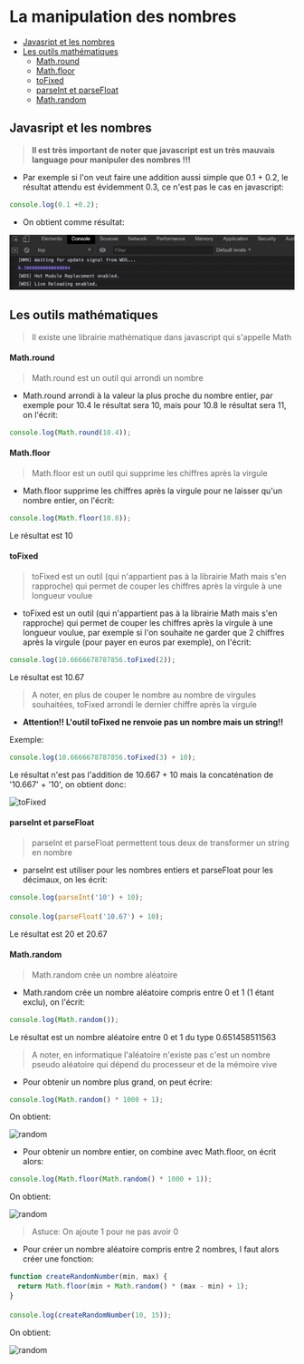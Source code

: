 # La manipulation des nombres

* [Javasript et les nombres](#javasript-et-les-nombres)
* [Les outils mathématiques](#les-outils-mathmatiques)
    * [Math.round](#mathround)
    * [Math.floor](#mathfloor)
    * [toFixed](#tofixed)
    * [parseInt et parseFloat](#parseint-et-parsefloat)
    * [Math.random](#mathrandom)
    
## Javasript et les nombres

> **Il est très important de noter que javascript est un très mauvais language pour manipuler des nombres !!!**

* Par exemple si l'on veut faire une addition aussi simple que 0.1 + 0.2, le résultat attendu est évidemment 0.3, ce n'est
pas le cas en javascript:

```javascript
console.log(0.1 +0.2);
``` 

* On obtient comme résultat:

![Addition](img/addition.PNG)

## Les outils mathématiques

> Il existe une librairie mathématique dans javascript qui s'appelle Math

#### Math.round

> Math.round est un outil qui arrondi un nombre

* Math.round arrondi à la valeur la plus proche du nombre entier, par exemple pour 10.4 le résultat sera 10, mais pour 10.8 le résultat sera 11,
 on l'écrit:

```javascript
console.log(Math.round(10.4));
``` 

#### Math.floor

> Math.floor est un outil qui supprime les chiffres après la virgule

* Math.floor supprime les chiffres après la virgule pour ne laisser qu'un nombre entier, on l'écrit:

```javascript
console.log(Math.floor(10.8));
``` 
Le résultat est 10

#### toFixed

> toFixed est un outil (qui n'appartient pas à la librairie Math mais s'en rapproche) qui permet de couper les chiffres après la virgule à une longueur voulue

* toFixed est un outil (qui n'appartient pas à la librairie Math mais s'en rapproche) qui permet de couper les chiffres
après la virgule à une longueur voulue, par exemple si l'on souhaite ne garder que 2 chiffres après la virgule (pour payer en euros par exemple), on l'écrit:

```javascript
console.log(10.6666678787856.toFixed(2));
``` 
Le résultat est 10.67

> A noter, en plus de couper le nombre au nombre de virgules souhaitées, toFixed arrondi le dernier chiffre après la virgule

* **Attention!! L'outil toFixed ne renvoie pas un nombre mais un string!!**

Exemple:

```javascript
console.log(10.6666678787856.toFixed(3) + 10);
``` 

Le résultat n'est pas l'addition de 10.667 + 10 mais la concaténation de '10.667' + '10', on obtient donc:

![toFixed](img/toFixed.PNG)

#### parseInt et parseFloat

> parseInt et parseFloat permettent tous deux de transformer un string en nombre

* parseInt est utiliser pour les nombres entiers et parseFloat pour les décimaux, on les écrit:

```javascript
console.log(parseInt('10') + 10);

console.log(parseFloat('10.67') + 10);
``` 
Le résultat est 20 et 20.67

#### Math.random

> Math.random crée un nombre aléatoire

* Math.random crée un nombre aléatoire compris entre 0 et 1 (1 étant exclu), on l'écrit:

```javascript
console.log(Math.random());
``` 
Le résultat est un nombre aléatoire entre 0 et 1 du type 0.651458511563

> A noter, en informatique l'aléatoire n'existe pas c'est un nombre pseudo aléatoire qui dépend du processeur et de la mémoire vive

* Pour obtenir un nombre plus grand, on peut écrire:

```javascript
console.log(Math.random() * 1000 + 1);
``` 

On obtient:

![random](img/random.PNG)

* Pour obtenir un nombre entier, on combine avec Math.floor, on écrit alors:

```javascript
console.log(Math.floor(Math.random() * 1000 + 1));
``` 

On obtient:

![random](img/random%20entier.PNG)

> Astuce: On ajoute 1 pour ne pas avoir 0

* Pour créer un nombre aléatoire compris entre 2 nombres, l faut alors créer une fonction:

```javascript
function createRandomNumber(min, max) {
  return Math.floor(min + Math.random() * (max - min) + 1);
}

console.log(createRandomNumber(10, 15));
``` 

On obtient:

![random](img/random%20entre%202.PNG)
